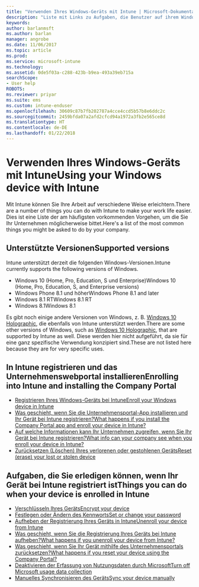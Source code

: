 ```yaml
---
title: "Verwenden Ihres Windows-Geräts mit Intune | Microsoft-Dokumentation"
description: "Liste mit Links zu Aufgaben, die Benutzer auf ihrem Windows-Gerät ausführen können, wenn das Gerät bei Intune registriert ist."
keywords: 
author: barlanmsft
ms.author: barlan
manager: angrobe
ms.date: 11/06/2017
ms.topic: article
ms.prod: 
ms.service: microsoft-intune
ms.technology: 
ms.assetid: 0de5f03a-c288-423b-b9ea-493a39eb715a
searchScope:
- User help
ROBOTS: 
ms.reviewer: priyar
ms.suite: ems
ms.custom: intune-enduser
ms.openlocfilehash: 30609c87b7fb202787a4cce4ccd5b57b8e6ddc2c
ms.sourcegitcommit: 2459bfda07a2afd2cfcd94a1972a3fb2e565ce8d
ms.translationtype: HT
ms.contentlocale: de-DE
ms.lasthandoff: 01/22/2018
---
```

# <a name="using-your-windows-device-with-intune"></a><span data-ttu-id="64550-103">Verwenden Ihres Windows-Geräts mit Intune</span><span class="sxs-lookup"><span data-stu-id="64550-103">Using your Windows device with Intune</span></span>

<span data-ttu-id="64550-104">Mit Intune können Sie Ihre Arbeit auf verschiedene Weise erleichtern.</span><span class="sxs-lookup"><span data-stu-id="64550-104">There are a number of things you can do with Intune to make your work life easier.</span></span> <span data-ttu-id="64550-105">Dies ist eine Liste der am häufigsten vorkommenden Vorgehen, um die Sie Ihr Unternehmen möglicherweise bittet.</span><span class="sxs-lookup"><span data-stu-id="64550-105">Here's a list of the most common things you might be asked to do by your company.</span></span>

## <a name="supported-versions"></a><span data-ttu-id="64550-106">Unterstützte Versionen</span><span class="sxs-lookup"><span data-stu-id="64550-106">Supported versions</span></span>

<span data-ttu-id="64550-107">Intune unterstützt derzeit die folgenden Windows-Versionen.</span><span class="sxs-lookup"><span data-stu-id="64550-107">Intune currently supports the following versions of Windows.</span></span>

* <span data-ttu-id="64550-108">Windows 10 (Home, Pro, Education, S und Enterprise)</span><span class="sxs-lookup"><span data-stu-id="64550-108">Windows 10 (Home, Pro, Education, S, and Enterprise versions)</span></span>
* <span data-ttu-id="64550-109">Windows Phone 8.1 und höher</span><span class="sxs-lookup"><span data-stu-id="64550-109">Windows Phone 8.1 and later</span></span>
* <span data-ttu-id="64550-110">Windows 8.1 RT</span><span class="sxs-lookup"><span data-stu-id="64550-110">Windows 8.1 RT</span></span>
* <span data-ttu-id="64550-111">Windows 8.1</span><span class="sxs-lookup"><span data-stu-id="64550-111">Windows 8.1</span></span>

<span data-ttu-id="64550-112">Es gibt noch einige andere Versionen von Windows, z. B. [Windows 10 Holographic](https://www.microsoft.com/hololens), die ebenfalls von Intune unterstützt werden.</span><span class="sxs-lookup"><span data-stu-id="64550-112">There are some other versions of Windows, such as [Windows 10 Holographic](https://www.microsoft.com/hololens), that are supported by Intune as well.</span></span> <span data-ttu-id="64550-113">Diese werden hier nicht aufgeführt, da sie für eine ganz spezifische Verwendung konzipiert sind.</span><span class="sxs-lookup"><span data-stu-id="64550-113">These are not listed here because they are for very specific uses.</span></span>

## <a name="enrolling-into-intune-and-installing-the-company-portal"></a><span data-ttu-id="64550-114">In Intune registrieren und das Unternehmenswebportal installieren</span><span class="sxs-lookup"><span data-stu-id="64550-114">Enrolling into Intune and installing the Company Portal</span></span>

- [<span data-ttu-id="64550-115">Registrieren Ihres Windows-Geräts bei Intune</span><span class="sxs-lookup"><span data-stu-id="64550-115">Enroll your Windows device in Intune</span></span>](enroll-your-device-in-intune-windows.md)
- [<span data-ttu-id="64550-116">Was geschieht, wenn Sie die Unternehmensportal-App installieren und Ihr Gerät bei Intune registrieren?</span><span class="sxs-lookup"><span data-stu-id="64550-116">What happens if you install the Company Portal app and enroll your device in Intune?</span></span>](what-happens-if-you-install-the-company-portal-app-and-enroll-your-device-in-intune-windows.md)
- [<span data-ttu-id="64550-117">Auf welche Informationen kann Ihr Unternehmen zugreifen, wenn Sie Ihr Gerät bei Intune registrieren?</span><span class="sxs-lookup"><span data-stu-id="64550-117">What info can your company see when you enroll your device in Intune?</span></span>](what-info-can-your-company-see-when-you-enroll-your-device-in-intune.md)
- [<span data-ttu-id="64550-118">Zurücksetzen (Löschen) Ihres verlorenen oder gestohlenen Geräts</span><span class="sxs-lookup"><span data-stu-id="64550-118">Reset (erase) your lost or stolen device</span></span>](reset-erase-your-device-cpwebsite.md)

## <a name="things-you-can-do-when-your-device-is-enrolled-in-intune"></a><span data-ttu-id="64550-119">Aufgaben, die Sie erledigen können, wenn Ihr Gerät bei Intune registriert ist</span><span class="sxs-lookup"><span data-stu-id="64550-119">Things you can do when your device is enrolled in Intune</span></span>

- [<span data-ttu-id="64550-120">Verschlüsseln Ihres Geräts</span><span class="sxs-lookup"><span data-stu-id="64550-120">Encrypt your device</span></span>](encrypt-your-device-windows.md)
- [<span data-ttu-id="64550-121">Festlegen oder Ändern des Kennworts</span><span class="sxs-lookup"><span data-stu-id="64550-121">Set or change your password</span></span>](set-or-change-your-password-windows.md)
- [<span data-ttu-id="64550-122">Aufheben der Registrierung Ihres Geräts in Intune</span><span class="sxs-lookup"><span data-stu-id="64550-122">Unenroll your device from Intune</span></span>](unenroll-your-device-from-intune-windows.md)
- [<span data-ttu-id="64550-123">Was geschieht, wenn Sie die Registrierung Ihres Geräts bei Intune aufheben?</span><span class="sxs-lookup"><span data-stu-id="64550-123">What happens if you unenroll your device from Intune?</span></span>](what-happens-if-you-unenroll-your-device-from-intune-windows.md)
- [<span data-ttu-id="64550-124">Was geschieht, wenn Sie Ihr Gerät mithilfe des Unternehmensportals zurücksetzen?</span><span class="sxs-lookup"><span data-stu-id="64550-124">What happens if you reset your device using the Company Portal?</span></span>](what-happens-if-you-reset-your-device-using-the-company-portal-windows.md)
- [<span data-ttu-id="64550-125">Deaktivieren der Erfassung von Nutzungsdaten durch Microsoft</span><span class="sxs-lookup"><span data-stu-id="64550-125">Turn off Microsoft usage data collection</span></span>](turn-off-microsoft-usage-data-collection-windows.md)
- [<span data-ttu-id="64550-126">Manuelles Synchronisieren des Geräts</span><span class="sxs-lookup"><span data-stu-id="64550-126">Sync your device manually</span></span>](sync-your-device-manually-windows.md)

